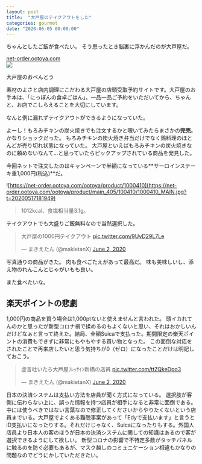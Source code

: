 ```yaml
---
layout: post
title:  "大戸屋のテイクアウトをした"
categories: gourmet
date: "2020-06-05 00:00:00"
---
```


ちゃんとしたご飯が食べたい。
そう思ったとき脳裏に浮かんだのが大戸屋だ。


<div class="card">
  <a href="https://net-order.ootoya.com/ootoya/"></a>
  <div class="card__header">
    <a href="https://net-order.ootoya.com/ootoya/">net-order.ootoya.com</a>
  </div>
  <div class="card__image">
    <img src="https://net-order.ootoya.com/ootoya/media/favicon/apple-touch-icon-57x57.png/ootoya/media/apple-touch-icon-60x60.png/ootoya/media/apple-touch-icon-72x72.png/ootoya/media/apple-touch-icon-76x76.png/ootoya/media/apple-touch-icon-114x114.png/ootoya/media/apple-touch-icon-120x120.png/ootoya/media/apple-touch-icon-144x144.png/ootoya/media/apple-touch-icon-152x152.png/ootoya/media/apple-touch-icon-180x180.png">
  </div>
  <div class="card__title">
    <p>大戸屋のおべんとう</p>
  </div>
  <div class="card__description">
    <p>素材のよさと店内調理にこだわる大戸屋の店頭受取予約サイトです。大戸屋のお手本は、「にっぽんの食卓ごはん」。一品一品ご予約をいただいてから、ちゃんと、お店でこしらえることを大切にしています。</p>
  </div>
</div>


なんと例に漏れずテイクアウトができるようになっていた。

よーし！もろみチキンの炭火焼きでも注文するかと覗いてみたらまさかの**完売**。
かなりショックだった。
もろみチキンの炭火焼き弁当だけでなく鶏料理のほとんどが売り切れ状態になっていた。
大戸屋といえばもろみチキンの炭火焼きなのに頼めないなんて...と思っていたらピックアップされている商品を発見した。

今回ネットで注文したのはキャンペーンで半額になっている**サーロインステーキ重1,000円(税込)**だ。

![https://net-order.ootoya.com/ootoya/product/1000410](https://net-order.ootoya.com/ootoya/product/main_405/100410/1000410_MAIN.jpg?t=20200517181949)

> 1012kcal、食塩相当量3.1g。

テイクアウトでも大盛りご飯無料なので当然選択した。

<blockquote class="twitter-tweet tw-align-center"><p lang="ja" dir="ltr">大戸屋の1000円テイクアウト <a href="https://t.co/9UvD29L7Le">pic.twitter.com/9UvD29L7Le</a></p>&mdash; まきえたん (@makietanX) <a href="https://twitter.com/makietanX/status/1267652708502171651?ref_src=twsrc%5Etfw">June 2, 2020</a></blockquote> <script async src="https://platform.twitter.com/widgets.js" charset="utf-8"></script>

写真通りの商品がきた。
肉も食べごたえがあって最高だ。
味も美味しいし、添え物のれんこんとじゃがいもも良い。

また食べたいな。

## 楽天ポイントの悲劇

1,000円の商品を買う場合は1,000ptないと使えませんと言われた。
頭イカれてんのかと思ったが新型コロナ禍で揉めるのもよくないと思い、それはおかしいんだけどなぁと言って終えた。結局、全額Suicaで支払った。期間限定の楽天ポイントの消費もできずに非常にもやもやする買い物となった。
この面倒な対応をされたことで再来店したいと思う気持ちが0（ゼロ）になったことだけは明記しておこう。

<blockquote class="twitter-tweet tw-align-center"><p lang="ja" dir="ltr">虚言吐いたろ大戸屋ﾌﾚｯｻｲﾝ新橋の店員 <a href="https://t.co/ttZQkeDpo3">pic.twitter.com/ttZQkeDpo3</a></p>&mdash; まきえたん (@makietanX) <a href="https://twitter.com/makietanX/status/1267647298101624832?ref_src=twsrc%5Etfw">June 2, 2020</a></blockquote> <script async src="https://platform.twitter.com/widgets.js" charset="utf-8"></script>

日本の決済システムは支払い方法を店員が聞く方式になっている。
選択肢が客側に伝わらない上に、誤った情報を持つ店員が相手になると非常に面倒である。中には使うべきではない言葉なので修正してくださいからやりたくないという店員までいる。大戸屋でよくある難聴事案があって「Edyで支払います」と言うとiD支払いになったりする。それだけじゃなく、Suicaになったりもする。外国人店員より日本人の客のほうが日本の決済システムに関しての知識はあるので客が選択できるようにして欲しい。
新型コロナの影響で不特定多数がタッチパネルに触るのを防ぐ必要もあるが、マスク越しのコミュニケーション相違もかなりの問題なのでどうにかしていただきたい。

